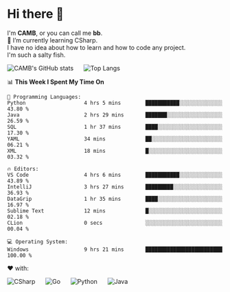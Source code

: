 # Hi there 👋
<!--
**CAMB-dev/CAMB-dev** is a ✨ _special_ ✨ repository because its `README.md` (this file) appears on your GitHub profile.

Here are some ideas to get you started:

- 🔭 I’m currently working on ...
- 🌱 I’m currently learning ...
- 👯 I’m looking to collaborate on ...
- 🤔 I’m looking for help with ...
- 💬 Ask me about ...
- 📫 How to reach me: ...
- 😄 Pronouns: ...
- ⚡ Fun fact: ...
-->
 I'm **CAMB**, or you can call me **bb**.  
 🌱 I’m currently learning CSharp.  
 I have no idea about how to learn and how to code any project.  
 I'm such a salty fish.
 
 
![CAMB's GitHub stats](https://github-readme-stats.vercel.app/api?username=CAMB-dev&show_icons=true&theme=tokyonight)
&nbsp;&nbsp;&nbsp;&nbsp;
![Top Langs](https://github-readme-stats.vercel.app/api/top-langs/?username=CAMB-dev&langs_count=5&theme=tokyonight)


<!--START_SECTION:waka-->
📊 **This Week I Spent My Time On** 

```text
💬 Programming Languages: 
Python                   4 hrs 5 mins        ███████████░░░░░░░░░░░░░░   43.80 % 
Java                     2 hrs 29 mins       ███████░░░░░░░░░░░░░░░░░░   26.59 % 
SQL                      1 hr 37 mins        ████░░░░░░░░░░░░░░░░░░░░░   17.30 % 
YAML                     34 mins             ██░░░░░░░░░░░░░░░░░░░░░░░   06.21 % 
XML                      18 mins             █░░░░░░░░░░░░░░░░░░░░░░░░   03.32 % 

🔥 Editors: 
VS Code                  4 hrs 6 mins        ███████████░░░░░░░░░░░░░░   43.89 % 
IntelliJ                 3 hrs 27 mins       █████████░░░░░░░░░░░░░░░░   36.93 % 
DataGrip                 1 hr 35 mins        ████░░░░░░░░░░░░░░░░░░░░░   16.97 % 
Sublime Text             12 mins             █░░░░░░░░░░░░░░░░░░░░░░░░   02.18 % 
CLion                    0 secs              ░░░░░░░░░░░░░░░░░░░░░░░░░   00.04 % 

💻 Operating System: 
Windows                  9 hrs 21 mins       █████████████████████████   100.00 % 
```


<!--END_SECTION:waka-->


❤ with:

![CSharp](https://img.shields.io/badge/CSharp-%23512BD4?style=for-the-badge&logo=.net)
&nbsp;&nbsp;&nbsp;&nbsp;
![Go](https://img.shields.io/badge/Go-000000?style=for-the-badge&logo=go)
&nbsp;&nbsp;&nbsp;&nbsp;
![Python](https://img.shields.io/badge/Python-000000?style=for-the-badge&logo=python)
&nbsp;&nbsp;&nbsp;&nbsp;
![Java](https://img.shields.io/badge/Java-964B00?style=for-the-badge&logo=openjdk)
